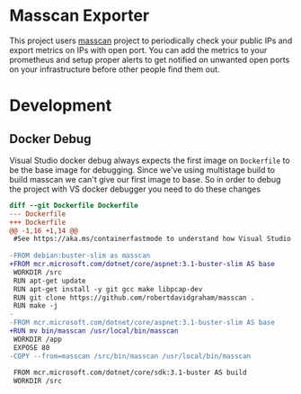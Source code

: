 # Masscan Exporter

This project users [masscan](https://github.com/robertdavidgraham/masscan) project to periodically check your public IPs and export metrics on IPs with open port. You can add the metrics to your prometheus and setup proper alerts to get notified on unwanted open ports on your infrastructure before other people find them out.

# Development

## Docker Debug

Visual Studio docker debug always expects the first image on `Dockerfile` to be the base image for debugging. Since we've using multistage build to build masscan we can't give our first image to base. So in order to debug the project with VS docker debugger you need to do these changes

```patch
diff --git Dockerfile Dockerfile
--- Dockerfile
+++ Dockerfile
@@ -1,16 +1,14 @@
 #See https://aka.ms/containerfastmode to understand how Visual Studio uses this Dockerfile to build your images for faster debugging.
 
-FROM debian:buster-slim as masscan
+FROM mcr.microsoft.com/dotnet/core/aspnet:3.1-buster-slim AS base
 WORKDIR /src
 RUN apt-get update
 RUN apt-get install -y git gcc make libpcap-dev
 RUN git clone https://github.com/robertdavidgraham/masscan .
 RUN make -j
-
-FROM mcr.microsoft.com/dotnet/core/aspnet:3.1-buster-slim AS base
+RUN mv bin/masscan /usr/local/bin/masscan
 WORKDIR /app
 EXPOSE 80
-COPY --from=masscan /src/bin/masscan /usr/local/bin/masscan
 
 FROM mcr.microsoft.com/dotnet/core/sdk:3.1-buster AS build
 WORKDIR /src

```